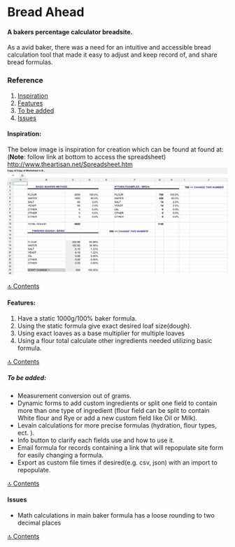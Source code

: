 # Bread Ahead

#### A bakers percentage calculator breadsite.

As a avid baker, there was a need for an intuitive and accessible bread calculation tool that made it easy to adjust and keep record of, and share bread formulas.
<a id="content"></a>
### Reference 
1. [Inspiration](#inspiration)
1. [Features](#features) 
1. [To be added](#to-be-added) 
1. [Issues](#issues) 
#### Inspiration:
<a id="inspiration"></a>
   The below image is inspiration for creation which can be found at found at: (**Note**: follow link at bottom to access the spreadsheet) <http://www.theartisan.net/Spreadsheet.htm> 
![bread calc inspiration](assets/bread-spread-calc.png)

[:top: Contents](#contents)
#### Features:
<a id="features"></a>
1. Have a static 1000g/100% baker formula.
1. Using the static formula give exact desired loaf size(dough).
1. Using exact loaves as a base multiplier for multiple loaves
1. Using a flour total calculate other ingredients needed utilizing basic formula. 

[:top: Contents](#contents)

##### To be added:
<a id="to-be-added"></a>
   * Measurement conversion out of grams.
   * Dynamic forms to add custom ingredients or split one field to contain more than one type of ingredient (flour field can be split to contain White flour and Rye or add a new custom field like Oil or Milk). 
   * Levain calculations for more precise formulas (hydration, flour types, ect. ).
   * Info button to clarify each fields use and how to use it.
   * Email formula for records containing a link that will repopulate site form for easily changing a formula.  
   * Export as custom file times if desired(e.g. csv, json) with an import to repopulate.

[:top: Contents](#contents)

#### Issues
<a id="issues"></a>
   * Math calculations in main baker formula has a loose rounding to two decimal places

[:top: Contents](#contents)

<!--
Links:
http://github.com - automatic!
[GitHub](http://github.com)
-->

<!--
  * [1. NAME](#NAME)
-->
